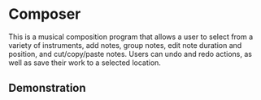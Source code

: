 # Composer
This is a musical composition program that allows a user to select from a variety of instruments, add notes, group notes, edit note duration and position, and cut/copy/paste notes.
Users can undo and redo actions, as well as save their work to a selected location.

## Demonstration
